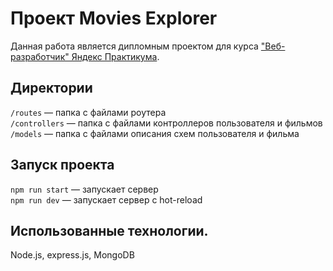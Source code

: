 # Проект Movies Explorer

Данная работа является дипломным проектом для курса ["Веб-разработчик" Яндекс Практикума](https://practicum.yandex.ru/web/).

## Директории

`/routes` — папка с файлами роутера  
`/controllers` — папка с файлами контроллеров пользователя и фильмов   
`/models` — папка с файлами описания схем пользователя и фильма  

## Запуск проекта

`npm run start` — запускает сервер   
`npm run dev` — запускает сервер с hot-reload

## Использованные технологии.
Node.js, express.js, MongoDB
